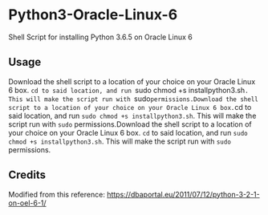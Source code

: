# Python3-Oracle-Linux-6
Shell Script for installing Python 3.6.5 on Oracle Linux 6 

## Usage 

Download the shell script to a location of your choice on your Oracle Linux 6 box. `cd to said location, and run `sudo chmod +s installpython3.sh`. This will make the script run with `sudo` permissions.Download the shell script to a location of your choice on your Oracle Linux 6 box. `cd to said location, and run `sudo chmod +s installpython3.sh`. This will make the script run with `sudo` permissions.Download the shell script to a location of your choice on your Oracle Linux 6 box. `cd` to said location, and run `sudo chmod +s installpython3.sh`. This will make the script run with `sudo` permissions.

## Credits  

Modified from this reference: https://dbaportal.eu/2011/07/12/python-3-2-1-on-oel-6-1/

